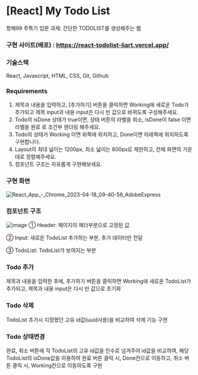 # [React] My Todo List

항해99 주특기 입문 과제: 간단한 TODOLIST를 생성해주는 웹

### 구현 사이트(배포) : https://react-todolist-liart.vercel.app/

### 기술스택
React, Javascript, HTML, CSS, Git, Github

### Requirements

1. 제목과 내용을 입력하고, [추가하기] 버튼을 클릭하면 Working에 새로운 Todo가 추가되고 제목 input과 내용 input은 다시 빈 값으로 바뀌도록 구성해주세요.
2. Todo의 isDone 상태가 true이면, 상태 버튼의 라벨을 취소, isDone이 false 이면 라벨을 완료 로 조건부 렌더링 해주세요. 
3. Todo의 상태가 Working 이면 위쪽에 위치하고, Done이면 아래쪽에 위치하도록 구현합니다.
4. Layout의 최대 넓이는 1200px, 최소 넓이는 800px로 제한하고, 전체 화면의 가운데로 정렬해주세요.
5. 컴포넌트 구조는 자유롭게 구현해보세요.
    
### 구현 화면
![React_App_-_Chrome_2023-04-18_09-40-56_AdobeExpress](https://user-images.githubusercontent.com/128367773/232649745-bae7c159-c91a-4721-9103-712b939efe9b.gif)


### 컴포넌트 구조
![image](https://user-images.githubusercontent.com/128367773/232642145-6d4df64a-b603-4b2c-9677-5e8fe41f6ae3.png)
① Header: 페이지의 헤더부분으로 고정된 값

② Input: 새로운 TodoList 추가하는 부분, 추가 데이터만 전달

③ TodoList: TodoList가 보여지는 부분

### Todo 추가

제목과 내용을 입력한 후에, 추가하기 버튼을 클릭하면 Working에 새로운 TodoList가 추가되고, 제목과 내용 input은 다시 빈 값으로 초기화

### Todo 삭제

TodoList 추가시 지정했던 고유 id값(uuid사용)을 비교하여 삭제 기능 구현

### Todo 상태변경

완료, 취소 버튼에 각 TodoList의 고유 id값을 인수로 넘겨주어 id값을 비교하여, 해당 TodoList의 isDone값을 이용하여 완료 버튼 클릭 시, Done칸으로 이동하고, 취소 버튼 클릭 시, Working칸으로 이동하도록 구현
